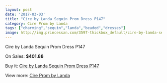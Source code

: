 ```yaml
---
layout: post
date: '2017-03-03'
title: "Cire by Landa Sequin Prom Dress P147"
category: Cire Prom by Landa
tags: ["charming","sequin","landa","beaded","dresses"]
image: http://img.princessan.com/3597-thickbox_default/cire-by-landa-sequin-prom-dress-p147.jpg
---
```

Cire by Landa Sequin Prom Dress P147

On Sales: **$401.88**
<a href="https://www.princessan.com/en/cire-prom-by-landa/1646-cire-by-landa-sequin-prom-dress-p147.html"><amp-img layout="responsive" width="600" height="600" src="//img.princessan.com/3597-thickbox_default/cire-by-landa-sequin-prom-dress-p147.jpg" alt="Cire by Landa Sequin Prom Dress P147 0" /></a>

Buy it: [Cire by Landa Sequin Prom Dress P147](https://www.princessan.com/en/cire-prom-by-landa/1646-cire-by-landa-sequin-prom-dress-p147.html "Cire by Landa Sequin Prom Dress P147")

View more: [Cire Prom by Landa](https://www.princessan.com/en/15-cire-prom-by-landa "Cire Prom by Landa")